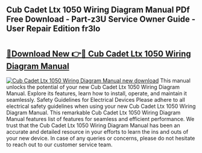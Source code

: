 ## Cub Cadet Ltx 1050 Wiring Diagram Manual PDf Free Download - Part-z3U Service Owner Guide - User Repair Edition fr3lo

# <h2><a href="http://bc60639.oget.top/?id=Cub+Cadet+Ltx+1050+Wiring+Diagram+Manual">🔗Download New 👉🔴 Cub Cadet Ltx 1050 Wiring Diagram Manual</a></h2>

[![Cub Cadet Ltx 1050 Wiring Diagram Manual new download](https://i.imgur.com/5g1atiW.png)](http://bc60639.oget.top/?id=Cub+Cadet+Ltx+1050+Wiring+Diagram+Manual)
This manual unlocks the potential of your new Cub Cadet Ltx 1050 Wiring Diagram Manual. Explore its features, learn how to install, operate, and maintain it seamlessly. Safety Guidelines for Electrical Devices Please adhere to all electrical safety guidelines when using your new Cub Cadet Ltx 1050 Wiring Diagram Manual. This remarkable Cub Cadet Ltx 1050 Wiring Diagram Manual features list of features for seamless and efficient performance. We trust that the Cub Cadet Ltx 1050 Wiring Diagram Manual has been an accurate and detailed resource in your efforts to learn the ins and outs of your new device. In case of any queries or concerns, please do not hesitate to reach out to our customer service team.
